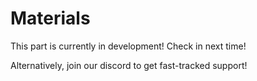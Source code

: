 # Materials
This part is currently in development!  Check in next time!
  
Alternatively, join our discord to get fast-tracked support!
